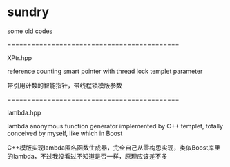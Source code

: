 # sundry
some old codes

===========================================

XPtr.hpp

  reference counting smart pointer with thread lock templet parameter
  
  带引用计数的智能指针，带线程锁模版参数
  
===========================================  

lambda.hpp

  lambda anonymous function generator implemented by C++ templet, totally conceived by myself, like which in Boost
  
  C++模版实现lambda匿名函数生成器，完全自己从零构思实现，类似Boost库里的lambda，不过我没看过不知道是否一样，原理应该差不多
  
